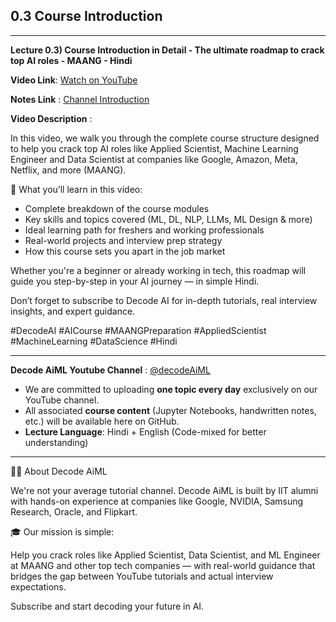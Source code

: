 ## 0.3 Course Introduction

---
**Lecture 0.3) Course Introduction in Detail - The ultimate roadmap to crack top AI roles - MAANG - Hindi**

**Video Link**: [Watch on YouTube](https://youtu.be/ZvflPE1nFAU?si=PmUEC2eGvQebg2VA)

**Notes Link** : [Channel Introduction](https://github.com/Decode-AI-By-Sanjeev/Decode-AiML/tree/main/Section%200%20-%20Getting%20Started/0.3%20Course%20Introduction)

**Video Description** :

In this video, we walk you through the complete course structure designed to help you crack top AI roles like Applied Scientist, Machine Learning Engineer and Data Scientist at companies like Google, Amazon, Meta, Netflix, and more (MAANG).

🎯 What you’ll learn in this video:

- Complete breakdown of the course modules
- Key skills and topics covered (ML, DL, NLP, LLMs, ML Design & more)
- Ideal learning path for freshers and working professionals
- Real-world projects and interview prep strategy
- How this course sets you apart in the job market

Whether you're a beginner or already working in tech, this roadmap will guide you step-by-step in your AI journey — in simple Hindi.

Don’t forget to subscribe to Decode AI for in-depth tutorials, real interview insights, and expert guidance.

#DecodeAI #AICourse #MAANGPreparation #AppliedScientist #MachineLearning #DataScience #Hindi

---

**Decode AiML Youtube Channel** : [@decodeAiML](https://www.youtube.com/@decodeAiML)
- We are committed to uploading **one topic every day** exclusively on our YouTube channel.
- All associated **course content** (Jupyter Notebooks, handwritten notes, etc.) will be available here on GitHub.
- **Lecture Language**: Hindi + English (Code-mixed for better understanding)

---
👨‍💻 About Decode AiML

We're not your average tutorial channel. Decode AiML is built by IIT alumni with hands-on experience at companies like Google, NVIDIA, Samsung Research, Oracle, and Flipkart.

🎓 Our mission is simple:

Help you crack roles like Applied Scientist, Data Scientist, and ML Engineer at MAANG and other top tech companies — with real-world guidance that bridges the gap between YouTube tutorials and actual interview expectations.

Subscribe and start decoding your future in AI.

